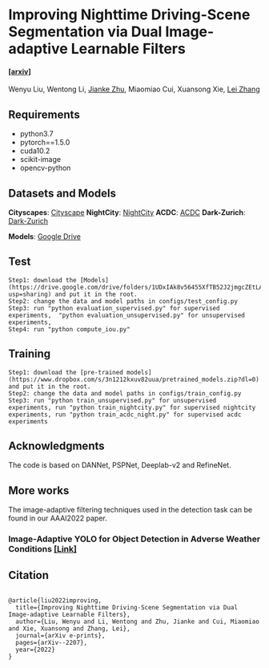 # Improving Nighttime Driving-Scene Segmentation via Dual Image-adaptive Learnable Filters
####  [[arxiv]]([https://arxiv.org/abs/2207.01331]) 
Wenyu Liu, Wentong Li, [Jianke Zhu](https://person.zju.edu.cn/jkzhu/645901.html), Miaomiao Cui, Xuansong Xie, [Lei Zhang](https://web.comp.polyu.edu.hk/cslzhang/)
## Requirements
* python3.7
* pytorch==1.5.0
* cuda10.2
* scikit-image
* opencv-python
## Datasets and Models
**Cityscapes**:  [Cityscape](https://www.cityscapes-dataset.com/) 
**NightCity**:  [NightCity](https://dmcv.sjtu.edu.cn/people/phd/tanxin/NightCity/index.html/) 
**ACDC**:  [ACDC](https://acdc.vision.ee.ethz.ch/) 
**Dark-Zurich**: [Dark-Zurich](https://www.trace.ethz.ch/publications/2019/GCMA_UIoU/)  

**Models**: [Google Drive](https://drive.google.com/drive/folders/1UDxIAk8v56455XfTB52J2jmgcZEtLAbH?usp=sharing/) 

## Test

```
Step1: download the [Models](https://drive.google.com/drive/folders/1UDxIAk8v56455XfTB52J2jmgcZEtLAbH?usp=sharing) and put it in the root.
Step2: change the data and model paths in configs/test_config.py
Step3: run "python evaluation_supervised.py" for supervised experiments,  "python evaluation_unsupervised.py" for unsupervised experiments,
Step4: run "python compute_iou.py"
```

## Training 
```
Step1: download the [pre-trained models](https://www.dropbox.com/s/3n1212kxuv82uua/pretrained_models.zip?dl=0) and put it in the root.
Step2: change the data and model paths in configs/train_config.py
Step3: run "python train_unsupervised.py" for unsupervised experiments, run "python train_nightcity.py" for supervised nightcity experiments, run "python train_acdc_night.py" for supervised acdc experiments
```
## Acknowledgments
The code is based on DANNet, PSPNet, Deeplab-v2 and RefineNet.
## More works
The image-adaptive filtering techniques used in the detection task can be found in our AAAI2022 paper.

### Image-Adaptive YOLO for Object Detection in Adverse Weather Conditions [[Link]](https://github.com/wenyyu/Image-Adaptive-YOLO)

## Citation

```shell

@article{liu2022improving,
  title={Improving Nighttime Driving-Scene Segmentation via Dual Image-adaptive Learnable Filters},
  author={Liu, Wenyu and Li, Wentong and Zhu, Jianke and Cui, Miaomiao and Xie, Xuansong and Zhang, Lei},
  journal={arXiv e-prints},
  pages={arXiv--2207},
  year={2022}
}
```
